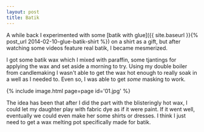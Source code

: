 ```yaml
---
layout: post
title: Batik
---
```

A while back I experimented with some
[batik with glue]({{ site.baseurl }}{% post_url 2014-02-10-glue-batik-shirt %})
on a shirt as a gift, but after watching some videos feature real batik, I
became mesmerized.

I got some batik wax which I mixed with paraffin, some tjantings for applying
the wax and set aside a morning to try. Using my double boiler from candlemaking
I wasn't able to get the wax hot enough to really soak in a well as I needed to.
Even so, I was able to get _some_ masking to work.

{% include image.html page=page id='01.jpg' %}

The idea has been that after I did the part with the blisteringly hot wax, I
could let my daughter play with fabric dye as if it were paint. If it went well,
eventually we could even make her some shirts or dresses. I think I just need to
get a wax melting pot specifically made for batik.

